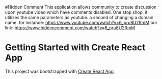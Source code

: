 #Hidden Comment
This application allows community to create discussion upon youtube video which have comments disabled.
One stop shop, it utilizes the same parameters as youtube.
a second of changing a domain name.
for instance: https://www.youtube.com/watch?v=6_pru8U2RmM
our link: https://www.hiddencomment.com/watch?v=6_pru8U2RmM



# Getting Started with Create React App

This project was bootstrapped with [Create React App](https://github.com/facebook/create-react-app).
